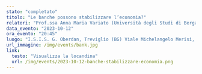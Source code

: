 ```yaml
---
stato: "completato"
titolo: "Le banche possono stabilizzare l’economia?"
relatori: "Prof.ssa Anna Maria Variato (Università degli Studi di Bergamo)"
data_evento: "2023-10-12"
ora_evento: "20:45"
luogo: "I.S.I.S. G. Oberdan, Treviglio (BG) Viale Michelangelo Merisi, 14"
url_immagine: /img/events/bank.jpg
link:
  testo: "Visualizza la locandina"
  url: /img/events/2023-10-12-banche-stabilizzare-economia.png
---
```

